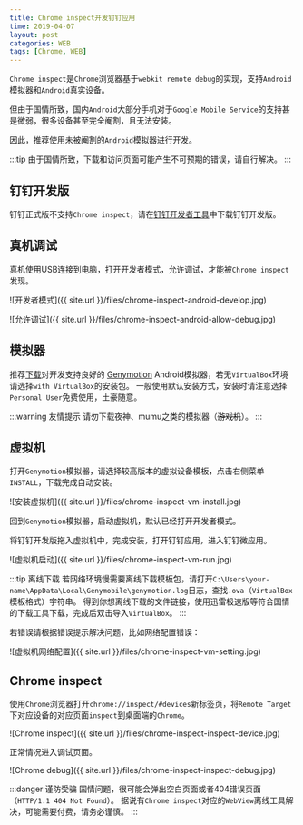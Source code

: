 ```yaml
---
title: Chrome inspect开发钉钉应用
time: 2019-04-07
layout: post
categories: WEB
tags: [Chrome, WEB]
---
```


`Chrome inspect`是`Chrome`浏览器基于`webkit remote debug`的实现，支持`Android`模拟器和`Android`真实设备。

但由于国情所致，国内`Android`大部分手机对于`Google Mobile Service`的支持甚是微弱，很多设备甚至完全阉割，且无法安装。

因此，推荐使用未被阉割的`Android`模拟器进行开发。

:::tip
由于国情所致，下载和访问页面可能产生不可预期的错误，请自行解决。
:::

## 钉钉开发版

钉钉正式版不支持`Chrome inspect`，请在[钉钉开发者工具][dingtalk-dev]中下载钉钉开发版。

## 真机调试

真机使用USB连接到电脑，打开开发者模式，允许调试，才能被`Chrome inspect`发现。

![开发者模式]({{ site.url }}/files/chrome-inspect-android-develop.jpg)

![允许调试]({{ site.url }}/files/chrome-inspect-android-allow-debug.jpg)

## 模拟器

推荐[下载][genymotion-download]对开发支持良好的 [Genymotion] Android模拟器，若无`VirtualBox`环境请选择`with VirtualBox`的安装包。
一般使用默认安装方式，安装时请注意选择`Personal User`免费使用，土豪随意。

:::warning 友情提示
请勿下载夜神、mumu之类的模拟器（~~游戏机~~）。
:::

## 虚拟机

打开`Genymotion`模拟器，请选择较高版本的虚拟设备模板，点击右侧菜单`INSTALL`，下载完成自动安装。

![安装虚拟机]({{ site.url }}/files/chrome-inspect-vm-install.jpg)

回到`Genymotion`模拟器，启动虚拟机，默认已经打开开发者模式。

将钉钉开发版拖入虚拟机中，完成安装，打开钉钉应用，进入钉钉微应用。

![虚拟机启动]({{ site.url }}/files/chrome-inspect-vm-run.jpg)

:::tip 离线下载
若网络环境慢需要离线下载模板包，请打开`C:\Users\your-name\AppData\Local\Genymobile\genymotion.log`日志，查找`.ova`（`VirtualBox`模板格式）字符串。
得到你想离线下载的文件链接，使用迅雷极速版等符合国情的下载工具下载，完成后双击导入`VirtualBox`。
:::

若错误请根据错误提示解决问题，比如网络配置错误：

![虚拟机网络配置]({{ site.url }}/files/chrome-inspect-vm-setting.jpg)

## Chrome inspect

使用`Chrome`浏览器打开`chrome://inspect/#devices`新标签页，将`Remote Target`下对应设备的对应页面`inspect`到桌面端的`Chrome`。

![Chrome inspect]({{ site.url }}/files/chrome-inspect-inspect-device.jpg)

正常情况进入调试页面。

![Chrome debug]({{ site.url }}/files/chrome-inspect-inspect-debug.jpg)

:::danger 谨防受骗
国情问题，很可能会弹出空白页面或者404错误页面（`HTTP/1.1 404 Not Found`）。
据说有`Chrome inspect`对应的`WebView`离线工具解决，可能需要付费，请务必谨慎。
:::

[dingtalk-dev]: https://open-doc.dingtalk.com/microapp/kn6zg7
[genymotion-download]: https://www.genymotion.com/download
[genymotion]: https://www.genymotion.com
